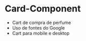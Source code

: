 # Card-Component

- Cart de compra de perfume 
- Uso de fontes do Google
- Cart para mobile e desktop
